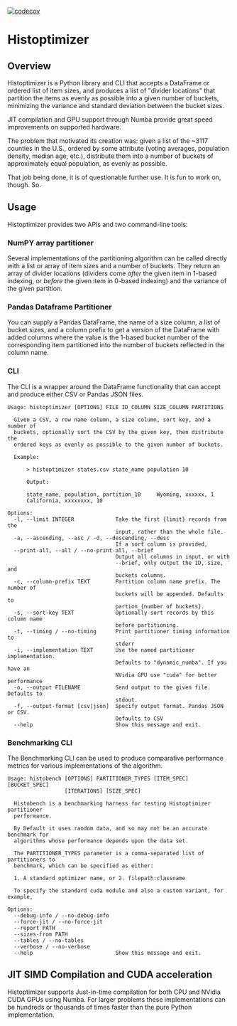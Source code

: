 [![codecov](https://codecov.io/github/delusionary/histoptimizer/branch/main/graph/badge.svg?token=FCLW50JSR9)](https://codecov.io/github/delusionary/histoptimizer)

# Histoptimizer

## Overview

Histoptimizer is a Python library and CLI that accepts a DataFrame or ordered
list of item sizes, and produces a list of "divider locations" that partition
the items as evenly as possible into a given number of buckets, minimizing the 
variance and standard deviation between the bucket sizes.

JIT compilation and GPU support through Numba provide great speed improvements
on supported hardware.

The problem that motivated its creation was: given a list of the ~3117
counties in the U.S., ordered  by some attribute (voting averages,
population density, median age, etc.), distribute them into a number
of buckets of approximately equal population, as evenly as possible.

That job being done, it is of questionable further use. It is fun to work on,
though. So.

## Usage

Histoptimizer provides two APIs and two command-line tools:

### NumPY array partitioner

Several implementations of the partitioning algorithm can be called directly
with a list or array of item sizes and a number of buckets. They return an
array of divider locations (dividers come _after_ the given item in 1-based
indexing, or _before_ the given item in 0-based indexing) and the variance of
the given partition.

### Pandas Dataframe Partitioner

You can supply a Pandas DataFrame, the name of a size column, a list of bucket
sizes, and a column prefix to get a version of the DataFrame with added columns
where the value is the 1-based bucket number of the corresponding item 
partitioned into the number of buckets reflected in the column name.

### CLI

The CLI is a wrapper around the DataFrame functionality that can accept and
produce either CSV or Pandas JSON files.

```
Usage: histoptimizer [OPTIONS] FILE ID_COLUMN SIZE_COLUMN PARTITIONS

  Given a CSV, a row name column, a size column, sort key, and a number of
  buckets, optionally sort the CSV by the given key, then distribute the
  ordered keys as evenly as possible to the given number of buckets.

  Example:

      > histoptimizer states.csv state_name population 10

      Output:

      state_name, population, partition_10     Wyoming, xxxxxx, 1
      California, xxxxxxxx, 10

Options:
  -l, --limit INTEGER             Take the first {limit} records from the
                                  input, rather than the whole file.
  -a, --ascending, --asc / -d, --descending, --desc
                                  If a sort column is provided,
  --print-all, --all / --no-print-all, --brief
                                  Output all columns in input, or with
                                  --brief, only output the ID, size, and
                                  buckets columns.
  -c, --column-prefix TEXT        Partition column name prefix. The number of
                                  buckets will be appended. Defaults to
                                  partion_{number of buckets}.
  -s, --sort-key TEXT             Optionally sort records by this column name
                                  before partitioning.
  -t, --timing / --no-timing      Print partitioner timing information to
                                  stderr
  -i, --implementation TEXT       Use the named partitioner implementation.
                                  Defaults to "dynamic_numba". If you have an
                                  NVidia GPU use "cuda" for better performance
  -o, --output FILENAME           Send output to the given file. Defaults to
                                  stdout.
  -f, --output-format [csv|json]  Specify output format. Pandas JSON or CSV.
                                  Defaults to CSV
  --help                          Show this message and exit.
```

### Benchmarking CLI

The Benchmarking CLI can be used to produce comparative performance metrics for 
various implementations of the algorithm.

```
Usage: histobench [OPTIONS] PARTITIONER_TYPES [ITEM_SPEC] [BUCKET_SPEC]
                  [ITERATIONS] [SIZE_SPEC]

  Histobench is a benchmarking harness for testing Histoptimizer partitioner
  performance.

  By Default it uses random data, and so may not be an accurate benchmark for
  algorithms whose performance depends upon the data set.

  The PARTITIONER_TYPES parameter is a comma-separated list of partitioners to
  benchmark, which can be specified as either:

  1. A standard optimizer name, or 2. filepath:classname

  To specify the standard cuda module and also a custom variant, for example,

Options:
  --debug-info / --no-debug-info
  --force-jit / --no-force-jit
  --report PATH
  --sizes-from PATH
  --tables / --no-tables
  --verbose / --no-verbose
  --help                          Show this message and exit.
```

## JIT SIMD Compilation and CUDA acceleration

Histoptimizer supports Just-in-time compilation for both CPU and NVidia CUDA
GPUs using Numba. For larger problems these implementations can be hundreds or
thousands of times faster than the pure Python implementation.
